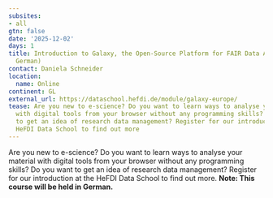 ```yaml
---
subsites:
- all
gtn: false
date: '2025-12-02'
days: 1
title: Introduction to Galaxy, the Open-Source Platform for FAIR Data Analysis (in
  German)
contact: Daniela Schneider
location:
  name: Online
continent: GL
external_url: https://dataschool.hefdi.de/module/galaxy-europe/
tease: Are you new to e-science? Do you want to learn ways to analyse your material
  with digital tools from your browser without any programming skills? Do you want
  to get an idea of research data management? Register for our introduction at the
  HeFDI Data School to find out more
---
```

Are you new to e-science? Do you want to learn ways to analyse your material with digital tools from your browser without any programming skills? Do you want to get an idea of research data management? Register for our introduction at the HeFDI Data School to find out more. **Note: This course will be held in German.**